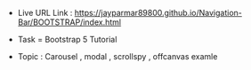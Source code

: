 - Live URL Link : https://jayparmar89800.github.io/Navigation-Bar/BOOTSTRAP/index.html

 * Task = Bootstrap 5 Tutorial

 - Topic : Carousel , modal , scrollspy , offcanvas examle 

